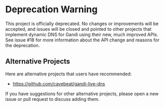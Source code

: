# Deprecation Warning
This project is officially deprecated. No changes or improvements will be
accepted, and issues will be closed and pointed to other projects that
implement dynamic DNS for Gandi using their new, much improved APIs. See issue
#18 for more information about the API change and reasons for the deprecation.

## Alternative Projects
Here are alternative projects that users have recommended:
* https://github.com/cavebeat/gandi-live-dns

If you have suggestions for other alternative projects, please open a new issue
or pull request to discuss adding them.
